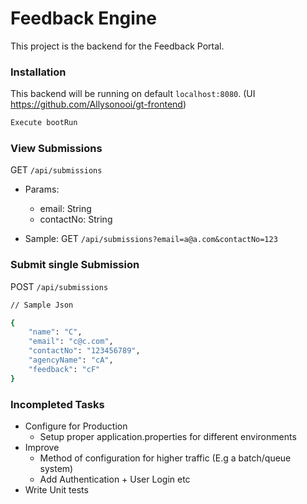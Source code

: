 # Feedback Engine

This project is the backend for the Feedback Portal. 

### Installation

This backend will be running on default  `localhost:8080`. (UI https://github.com/Allysonooi/gt-frontend)

```sh
Execute bootRun
```

### View Submissions

GET `/api/submissions`

- Params:
  - email: String
  - contactNo: String

- Sample: GET `/api/submissions?email=a@a.com&contactNo=123`

### Submit single Submission

POST `/api/submissions`

```sh
// Sample Json

{
    "name": "C",
    "email": "c@c.com",
    "contactNo": "123456789",
    "agencyName": "cA",
    "feedback": "cF"
}
```

### Incompleted Tasks

- Configure for Production
  - Setup proper application.properties for different environments
- Improve
  - Method of configuration for higher traffic (E.g a batch/queue system)
  - Add Authentication + User Login etc 
- Write Unit tests
